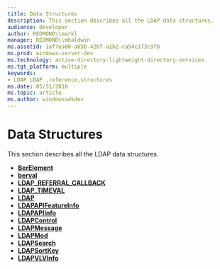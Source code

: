 ```yaml
---
title: Data Structures
description: This section describes all the LDAP data structures.
audience: developer
author: REDMOND\\markl
manager: REDMOND\\mbaldwin
ms.assetid: 1af7ea80-a65b-42bf-a1b2-ca54c173c9fb
ms.prod: windows-server-dev
ms.technology: active-directory-lightweight-directory-services
ms.tgt_platform: multiple
keywords:
- LDAP LDAP ,reference,structures
ms.date: 05/31/2018
ms.topic: article
ms.author: windowssdkdev
---
```


# Data Structures

This section describes all the LDAP data structures.

-   [**BerElement**](/windows/previous-versions/Winldap/ns-winldap-berelement?branch=master)
-   [**berval**](/windows/previous-versions/Winldap/ns-winldap-berval?branch=master)
-   [**LDAP\_REFERRAL\_CALLBACK**](/windows/previous-versions/Winldap/ns-winldap-ldapreferralcallback?branch=master)
-   [**LDAP\_TIMEVAL**](/windows/previous-versions/Winldap/ns-winldap-l_timeval?branch=master)
-   [**LDAP**](/windows/previous-versions/Winldap/ns-winldap-ldap?branch=master)
-   [**LDAPAPIFeatureInfo**](/windows/previous-versions/Winldap/ns-winldap-ldap_apifeature_infoa?branch=master)
-   [**LDAPAPIInfo**](/windows/previous-versions/Winldap/ns-winldap-ldapapiinfoa?branch=master)
-   [**LDAPControl**](/windows/previous-versions/Winldap/ns-winldap-ldapcontrola?branch=master)
-   [**LDAPMessage**](/windows/previous-versions/Winldap/ns-winldap-ldapmsg?branch=master)
-   [**LDAPMod**](/windows/previous-versions/Winldap/ns-winldap-ldapmoda?branch=master)
-   [**LDAPSearch**](/windows/previous-versions/Winldap/?branch=master)
-   [**LDAPSortKey**](/windows/previous-versions/Winldap/ns-winldap-ldapsortkeya?branch=master)
-   [**LDAPVLVInfo**](/windows/previous-versions/Winldap/ns-winldap-ldapvlvinfo?branch=master)

 

 




